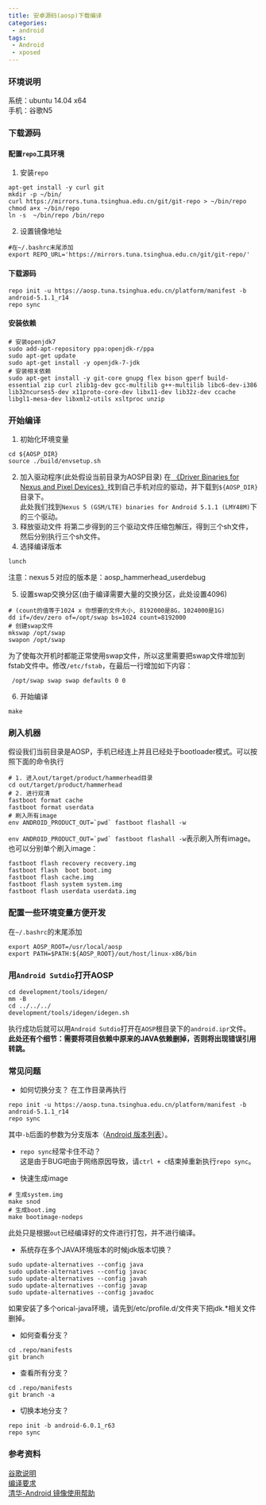 ```yaml
---
title: 安卓源码(aosp)下载编译
categories:
 - android
tags:
 - Android
 - xposed
---
```


### 环境说明
系统：ubuntu 14.04 x64  
手机：谷歌N5

### 下载源码
#### 配置`repo`工具环境
1. 安装`repo`
```
apt-get install -y curl git
mkdir -p ~/bin/
curl https://mirrors.tuna.tsinghua.edu.cn/git/git-repo > ~/bin/repo
chmod a+x ~/bin/repo
ln -s  ~/bin/repo /bin/repo
```
2. 设置镜像地址
```
#在~/.bashrc末尾添加
export REPO_URL='https://mirrors.tuna.tsinghua.edu.cn/git/git-repo/'
```

#### 下载源码
```
repo init -u https://aosp.tuna.tsinghua.edu.cn/platform/manifest -b android-5.1.1_r14
repo sync
```

#### 安装依赖
```
# 安装openjdk7
sudo add-apt-repository ppa:openjdk-r/ppa
sudo apt-get update
sudo apt-get install -y openjdk-7-jdk
# 安装相关依赖
sudo apt-get install -y git-core gnupg flex bison gperf build-essential zip curl zlib1g-dev gcc-multilib g++-multilib libc6-dev-i386 lib32ncurses5-dev x11proto-core-dev libx11-dev lib32z-dev ccache libgl1-mesa-dev libxml2-utils xsltproc unzip
```

### 开始编译
1. 初始化环境变量
```
cd ${AOSP_DIR}
source ./build/envsetup.sh
```
2. 加入驱动程序(此处假设当前目录为AOSP目录)
在[
《Driver Binaries for Nexus and Pixel Devices》](https://developers.google.com/android/drivers)找到自己手机对应的驱动，并下载到`${AOSP_DIR}`目录下。  
此处我们找到`Nexus 5 (GSM/LTE) binaries for Android 5.1.1 (LMY48M)`下的三个驱动。
3. 释放驱动文件
将第二步得到的三个驱动文件压缩包解压，得到三个sh文件，然后分别执行三个sh文件。
4. 选择编译版本
```
lunch
```
注意：nexus５对应的版本是：aosp_hammerhead_userdebug

5. 设置swap交换分区(由于编译需要大量的交换分区，此处设置4096)
```
# (count的值等于1024 x 你想要的文件大小, 8192000是8G，1024000是1G)
dd if=/dev/zero of=/opt/swap bs=1024 count=8192000
# 创建swap文件
mkswap /opt/swap
swapon /opt/swap
```
为了使每次开机时都能正常使用swap文件，所以这里需要把swap文件增加到fstab文件中。修改`/etc/fstab`，在最后一行增加如下内容：
```
 /opt/swap swap swap defaults 0 0
```
6. 开始编译
```
make
```

### 刷入机器
假设我们当前目录是AOSP，手机已经连上并且已经处于bootloader模式。可以按照下面的命令执行
```
# 1. 进入out/target/product/hammerhead目录
cd out/target/product/hammerhead
# 2. 进行双清
fastboot format cache
fastboot format userdata
# 刷入所有image
env ANDROID_PRODUCT_OUT=`pwd` fastboot flashall -w
```
``env ANDROID_PRODUCT_OUT=`pwd` fastboot flashall -w``表示刷入所有image。也可以分别单个刷入image：
```
fastboot flash recovery recovery.img
fastboot flash  boot boot.img
fastboot flash cache.img
fastboot flash system system.img
fastboot flash userdata userdata.img
```

### 配置一些环境变量方便开发
在`~/.bashrc`的末尾添加
```
export AOSP_ROOT=/usr/local/aosp
export PATH=$PATH:${AOSP_ROOT}/out/host/linux-x86/bin
```
### 用`Android Sutdio`打开AOSP

```
cd development/tools/idegen/
mm -B
cd ../../../
development/tools/idegen/idegen.sh
```
执行成功后就可以用`Android Sutdio`打开在`AOSP`根目录下的`android.ipr`文件。  
**此处还有个细节：需要将项目依赖中原来的JAVA依赖删掉，否则将出现错误引用转跳。**

### 常见问题

* 如何切换分支？
在工作目录再执行
```
repo init -u https://aosp.tuna.tsinghua.edu.cn/platform/manifest -b android-5.1.1_r14
repo sync
```
其中`-b`后面的参数为分支版本（[Android 版本列表](https://source.android.com/source/build-numbers#source-code-tags-and-builds)）。

* `repo sync`经常卡住不动？  
这是由于BUG吧由于网络原因导致，请`ctrl + c`结束掉重新执行`repo sync`。

* 快速生成image
```
# 生成system.img
make snod
# 生成boot.img
make bootimage-nodeps
```
此处只是根据`out`已经编译好的文件进行打包，并不进行编译。

* 系统存在多个JAVA环境版本的时候jdk版本切换？
```
sudo update-alternatives --config java
sudo update-alternatives --config javac
sudo update-alternatives --config javah
sudo update-alternatives --config javap
sudo update-alternatives --config javadoc
```
如果安装了多个orical-java环境，请先到/etc/profile.d/文件夹下把jdk.\*相关文件删掉。

* 如何查看分支？
```
cd .repo/manifests
git branch
```

* 查看所有分支？
```
cd .repo/manifests
git branch -a
```

* 切换本地分支？
```
repo init -b android-6.0.1_r63
repo sync
```

### 参考资料
[谷歌说明](https://source.android.com/setup/initializing)  
[编译要求](https://source.android.com/source/requirements)  
[清华-Android 镜像使用帮助](https://mirrors.tuna.tsinghua.edu.cn/help/AOSP/)
